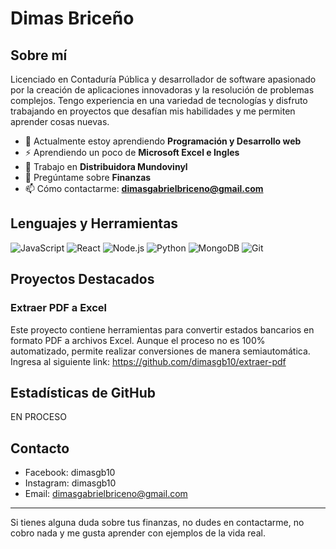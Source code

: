 # Dimas Briceño

## Sobre mí

Licenciado en Contaduría Pública y desarrollador de software apasionado por la creación de aplicaciones innovadoras y la resolución de problemas complejos. Tengo experiencia en una variedad de tecnologías y disfruto trabajando en proyectos que desafían mis habilidades y me permiten aprender cosas nuevas.

- 🌱 Actualmente estoy aprendiendo **Programación y Desarrollo web**
- ⚡ Aprendiendo un poco de **Microsoft Excel e Ingles**
- 💼 Trabajo en **Distribuidora Mundovinyl**
- 💬 Pregúntame sobre **Finanzas**
- 📫 Cómo contactarme: **dimasgabrielbriceno@gmail.com**

## Lenguajes y Herramientas

![JavaScript](https://img.shields.io/badge/-JavaScript-F7DF1E?style=flat-square&logo=javascript&logoColor=black)
![React](https://img.shields.io/badge/-React-61DAFB?style=flat-square&logo=react&logoColor=black)
![Node.js](https://img.shields.io/badge/-Node.js-339933?style=flat-square&logo=node.js&logoColor=white)
![Python](https://img.shields.io/badge/-Python-3776AB?style=flat-square&logo=python&logoColor=white)
![MongoDB](https://img.shields.io/badge/-MongoDB-47A248?style=flat-square&logo=mongodb&logoColor=white)
![Git](https://img.shields.io/badge/-Git-F05032?style=flat-square&logo=git&logoColor=white)

## Proyectos Destacados

### Extraer PDF a Excel

Este proyecto contiene herramientas para convertir estados bancarios en formato PDF a archivos Excel. Aunque el proceso no es 100% automatizado, permite realizar conversiones de manera semiautomática.
Ingresa al siguiente link: https://github.com/dimasgb10/extraer-pdf


## Estadísticas de GitHub

EN PROCESO

## Contacto

- Facebook: dimasgb10
- Instagram: dimasgb10
- Email: dimasgabrielbriceno@gmail.com

---

Si tienes alguna duda sobre tus finanzas, no dudes en contactarme, no cobro nada y me gusta aprender con ejemplos de la vida real.
